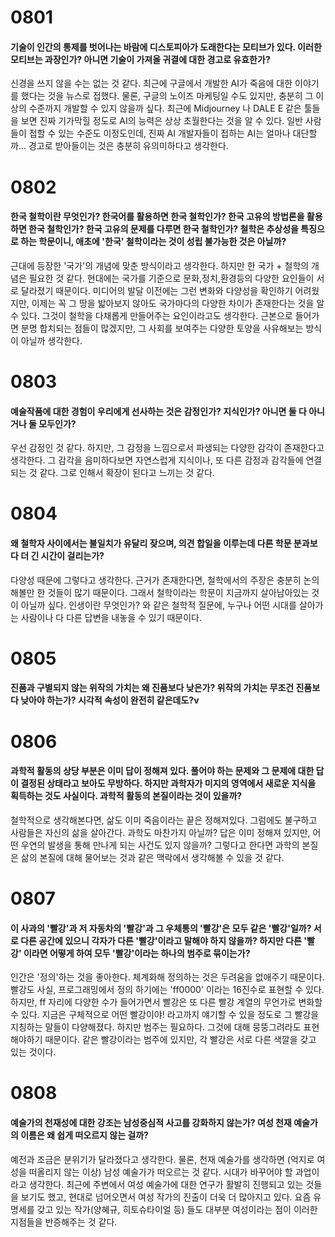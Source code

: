 # 0801

#### 기술이 인간의 통제를 벗어나는 바람에 디스토피아가 도래한다는 모티브가 있다. 이러한 모티브는 과장인가? 아니면 기술이 가져올 귀결에 대한 경고로 유효한가?

신경을 쓰지 않을 수는 없는 것 같다. 최근에 구글에서 개발한 AI가 죽음에 대한 이야기를 했다는 것을 뉴스로 접했다. 물론, 구글의 노이즈 마케팅일 수도 있지만, 충분히 그 이상의 수준까지 개발할 수 있지 않을까 싶다. 최근에 Midjourney 나 DALE E 같은 툴들을 보면 진짜 기가막힐 정도로 AI의 능력은 상상 초월한다는 것을 알 수 있다. 일반 사람들이 접할 수 있는 수준도 이정도인데, 진짜 AI 개발자들이 접하는 AI는 얼마나 대단할까... 경고로 받아들이는 것은 충분히 유의미하다고 생각한다.

# 0802

#### 한국 철학이란 무엇인가? 한국어를 활용하면 한국 철학인가? 한국 고유의 방법론을 활용하면 한국 철학인가? 한국 고유의 문제를 다루면 한국 철학인가? 철학은 추상성을 특징으로 하는 학문이니, 애초에 '한국' 철학이라는 것이 성립 불가능한 것은 아닐까?

근대에 등장한 '국가'의 개념에 맞춘 방식이라고 생각한다. 하지만 한 국가 + 철학의 개념은 필요한 것 같다. 현대에는 국가를 기준으로 문화,정치,환경등의 다양한 요인들이 서로 달라졌기 때문이다. 미디어의 발달 이전에는 그런 변화와 다양성을 확인하기 어려웠지만, 이제는 꼭 그 땅을 밟아보지 않아도 국가마다의 다양한 차이가 존재한다는 것을 알 수 있다. 그것이 철학을 다채롭게 만들어주는 요인이라고도 생각한다. 근본으로 들어가면 분명 합치되는 점들이 많겠지만, 그 사회를 보여주는 다양한 토양을 사유해보는 방식이 아닐까 생각한다.

# 0803

#### 예술작품에 대한 경험이 우리에게 선사하는 것은 감정인가? 지식인가? 아니면 둘 다 아니거나 둘 모두인가?

우선 감정인 것 같다. 하지만, 그 감정을 느낌으로서 파생되는 다양한 감각이 존재한다고 생각한다. 그 감각을 음미하다보면 자연스럽게 지식이나, 또 다른 감정과 감각들에 연결되는 것 같다. 그로 인해서 확장이 된다고 느끼는 것 같다.

# 0804

#### 왜 철학자 사이에서는 불일치가 유달리 잦으며, 의견 합일을 이루는데 다른 학문 분과보다 더 긴 시간이 걸리는가?

다양성 때문에 그렇다고 생각한다. 근거가 존재한다면, 철학에서의 주장은 충분히 논의해볼만 한 것들이 많기 때문이다. 그래서 철학이라는 학문이 지금까지 살아남아있는 것이 아닐까 싶다. 인생이란 무엇인가? 와 같은 철학적 질문에, 누구나 어떤 시대를 살아가는 사람이나 다 다른 답변을 내놓을 수 있기 때문이다.

# 0805

#### 진품과 구별되지 않는 위작의 가치는 왜 진품보다 낮은가? 위작의 가치는 무조건 진품보다 낮아야 하는가? 시각적 속성이 완전히 같은데도?v

# 0806

#### 과학적 활동의 상당 부분은 이미 답이 정해져 있다. 풀어야 하는 문제와 그 문제에 대한 답이 결정된 상태라고 보아도 무방하다. 하지만 과학자가 미지의 영역에서 새로운 지식을 획득하는 것도 사실이다. 과학적 활동의 본질이라는 것이 있을까?

철학적으로 생각해본다면, 삶도 이미 죽음이라는 끝은 정해져있다. 그럼에도 불구하고 사람들은 자신의 삶을 살아간다. 과학도 마찬가지 아닐까? 답은 이미 정해져 있지만, 어떤 우연의 발생을 통해 만나게 되는 사건도 있지 않을까? 그렇다고 한다면 과학의 본질은 삶의 본질에 대해 물어보는 것과 같은 맥락에서 생각해볼 수 있을 것 같다.

# 0807

#### 이 사과의 '빨강'과 저 자동차의 '빨강'과 그 우체통의 '빨강'은 모두 같은 '빨강'일까? 서로 다른 공간에 있으니 각자가 다른 '빨강'이라고 말해야 하지 않을까? 하지만 다른 '빨강' 이라면 어떻게 하여 모두 '빨강'이라는 하나의 범주로 묶이는가?

인간은 '정의'하는 것을 좋아한다. 체계화해 정의하는 것은 두려움을 없애주기 때문이다. 빨강도 사실, 프로그래밍에서 정의 하기에는 'ff0000' 이라는 16진수로 표현할 수 있다. 하지만, ff 자리에 다양한 수가 들어가면서 빨강은 또 다른 빨강 계열의 무언가로 변화할 수 있다. 지금은 구체적으로 어떤 빨강이야! 라고까지 얘기할 수 있을 정도로 그 빨강을 지칭하는 말들이 다양해졌다. 하지만 범주는 필요하다. 그것에 대해 뭉뚱그려라도 표현해야하기 때문이다. 같은 빨강이라는 범주에 있지만, 각 빨강은 서로 다른 색깔을 갖고 있는 것이다.

# 0808

#### 예술가의 천재성에 대한 강조는 남성중심적 사고를 강화하지 않는가? 여성 천재 예술가의 이름은 왜 쉽게 떠오르지 않는 걸까?

예전과 조금은 분위기가 달라졌다고 생각한다. 물론, 천재 예술가를 생각하면 (억지로 여성을 떠올리지 않는 이상) 남성 예술가가 떠오르는 것 같다. 시대가 바꾸어야 할 과업이라고 생각한다. 최근에 주변에서 여성 예술가에 대한 연구가 활발히 진행되고 있는 것들을 보기도 했고, 현대로 넘어오면서 여성 작가의 진출이 더욱 더 많아지고 있다. 요즘 유명세를 갖고 있는 작가(양혜규, 히토슈타이얼 등) 들도 대부분 여성이라는 점이 이러한 지점들을 반증해주는 것 같다.
